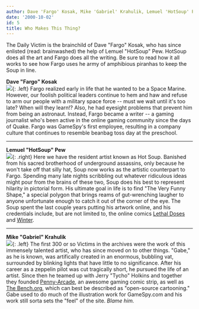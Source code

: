 ```yaml
---
author: Dave 'Fargo' Kosak, Mike 'Gabriel' Krahulik, Lemuel 'HotSoup' Pew
date: '2000-10-02'
id: 5
title: Who Makes This Thing?
---
```


The Daily Victim is the brainchild of Dave "Fargo" Kosak, who has since
enlisted (read: brainwashed) the help of Lemuel "HotSoup" Pew. HotSoup
does all the art and Fargo does all the writing. Be sure to read how it
all works to see how Fargo uses he army of amphibious piranhas to keep
the Soup in line.

**Dave "Fargo" Kosak**  
 [![](img/victimpics/fargo.gif)](mailto:fargo@gamespy.com){: .left} Fargo
realized early in life that he wanted to be a Space Marine. However, our
foolish political leaders continue to hem and haw and refuse to arm our
people with a military space force -- must we wait until it's too late?
When will they learn!? Also, he had eyesight problems that prevent him
from being an astronaut. Instead, Fargo became a writer -- a gaming
journalist who's been active in the online gaming community since the
days of Quake. Fargo was GameSpy's first employee, resulting in a
company culture that continues to resemble beanbag toss day at the
preschool.

------------------------------------------------------------------------

  

**Lemuel "HotSoup" Pew**  
 [![](img/victimpics/hotsoup.gif)](mailto:hotsoup@gamespy.com){: .right} Here we
have the resident artist known as Hot Soup. Banished from his sacred
brotherhood of underground assassins, only because he won't take off
that silly hat, Soup now works as the artistic counterpart to Fargo.
Spending many late nights scribbling out whatever ridiculous ideas might
pour from the brains of these two, Soup does his best to represent
hilarity in pictorial form. His ultimate goal in life is to find "The
Very Funny Shape," a special polygon that brings reams of gut-wrenching
laugher to anyone unfortunate enough to catch it out of the corner of
the eye. The Soup spent the last couple years putting his artwork
online, and his credentials include, but are not limited to, the online
comics [Lethal
Doses](http://web.archive.org/web/20001002000000/http://www.lethaldoses.com/)
and
[Winter](http://web.archive.org/web/20001002000000/http://www.wintercomic.com/).

------------------------------------------------------------------------

  

**Mike "Gabriel" Krahulik**  
 [![](img/victimpics/gabe.gif)](mailto:gabriel@penny-arcade.com){: .left} The
first 300 or so Victims in the archives were the work of this immensely
talented artist, who has since moved on to other things. "Gabe," as he
is known, was artifically created in an enormous, bubbling vat,
surrounded by blinking lights that have little to no significance. After
his career as a zeppelin pilot was cut tragically short, he pursued the
life of an artist. Since then he teamed up with Jerry "Tycho" Holkins
and together they founded
[Penny-Arcade](http://web.archive.org/web/20001002000000/http://www.penny-arcade.com/),
an awesome gaming comic strip, as well as [The
Bench.org](http://web.archive.org/web/20001002000000/http://www.thebench.org/),
which can best be described as "open-source cartooning." Gabe used to do
much of the illustration work for GameSpy.com and his work still sorta
sets the "feel" of the site. *Blame him.*
